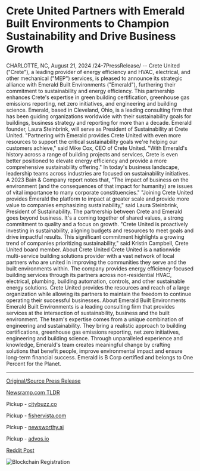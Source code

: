 # Crete United Partners with Emerald Built Environments to Champion Sustainability and Drive Business Growth

CHARLOTTE, NC, August 21, 2024 /24-7PressRelease/ -- Crete United ("Crete"), a leading provider of energy efficiency and HVAC, electrical, and other mechanical ("MEP") services, is pleased to announce its strategic alliance with Emerald Built Environments ("Emerald"), furthering their commitment to sustainability and energy efficiency. This partnership enhances Crete's expertise in green building certification, greenhouse gas emissions reporting, net zero initiatives, and engineering and building science.  Emerald, based in Cleveland, Ohio, is a leading consulting firm that has been guiding organizations worldwide with their sustainability goals for buildings, business strategy and reporting for more than a decade. Emerald founder, Laura Steinbrink, will serve as President of Sustainability at Crete United.   "Partnering with Emerald provides Crete United with even more resources to support the critical sustainability goals we're helping our customers achieve," said Mike Cox, CEO of Crete United. "With Emerald's history across a range of building projects and services, Crete is even better positioned to elevate energy efficiency and provide a more comprehensive sustainability offering."   In today's business landscape, leadership teams across industries are focused on sustainability initiatives. A 2023 Bain & Company report notes that, "The impact of business on the environment (and the consequences of that impact for humanity) are issues of vital importance to many corporate constituencies."   "Joining Crete United provides Emerald the platform to impact at greater scale and provide more value to companies emphasizing sustainability," said Laura Steinbrink, President of Sustainability.  The partnership between Crete and Emerald goes beyond business. It's a coming together of shared values, a strong commitment to quality and a focus on growth.  "Crete United is proactively investing in sustainability, aligning budgets and resources to meet goals and drive impactful results. This significant commitment highlights a growing trend of companies prioritizing sustainability," said Kristin Campbell, Crete United board member.  About Crete United Crete United is a nationwide multi-service building solutions provider with a vast network of local partners who are united in improving the communities they serve and the built environments within. The company provides energy efficiency-focused building services through its partners across non-residential HVAC, electrical, plumbing, building automation, controls, and other sustainable energy solutions. Crete United provides the resources and reach of a large organization while allowing its partners to maintain the freedom to continue operating their successful businesses.  About Emerald Built Environments  Emerald Built Environments is a leading consulting firm that provides services at the intersection of sustainability, business and the built environment. The team's expertise comes from a unique combination of engineering and sustainability. They bring a realistic approach to building certifications, greenhouse gas emissions reporting, net zero initiatives, engineering and building science. Through unparalleled experience and knowledge, Emerald's team creates meaningful change by crafting solutions that benefit people, improve environmental impact and ensure long-term financial success. Emerald is B Corp certified and belongs to One Percent for the Planet. 

---

[Original/Source Press Release](https://www.24-7pressrelease.com/press-release/513614/crete-united-partners-with-emerald-built-environments-to-champion-sustainability-and-drive-business-growth)
                    

[Newsramp.com TLDR](https://newsramp.com/curated-news/crete-united-forms-strategic-alliance-with-emerald-built-environments/78128694e870885c657f11979414ed14) 


Pickup - [citybuzz.co](https://citybuzz.co/2024/08/21/crete-united-and-emerald-built-environments-join-forces-to-advance-sustainability-in-building-solutions)

Pickup - [fishervista.com](https://fishervista.com/en/crete-united-partners-with-emerald-built-environments-to-drive-sustainability-and-business-growth/20245863)

Pickup - [newsworthy.ai](https://newsworthy.ai/curated/crete-united-and-emerald-built-environments-join-forces-to-advance-sustainability-in-building-services/20245863)

Pickup - [advos.io](https://advos.io/en/crete-united-partners-with-emerald-built-environments-to-drive-sustainability/20245863)
 



[Reddit Post](https://www.reddit.com/r/Energy_Climate_News/comments/1exjb39/crete_united_forms_strategic_alliance_with/) 



![Blockchain Registration](https://cdn.newsramp.app/24-7PressRelease/qrcode/248/21/divevGXw.webp)
